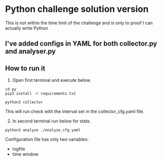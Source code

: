 # Python challenge solution version

This is not within the time limit of the challenge and is only to proof I can actually write Python

## I've added configs in YAML for both collector.py and analyser.py


## How to run it
1. Open first terminal and execute below.
```
cd py
pip3 install -r requirements.txt

python3 collector
```
This will run check with the interval set in the collector_cfg.yaml file.

2. In second terminal run below for stats.
```
python3 analyse ./analyse_cfg.yaml
```
Configuration file has only two variables:
- logfile
- time window
